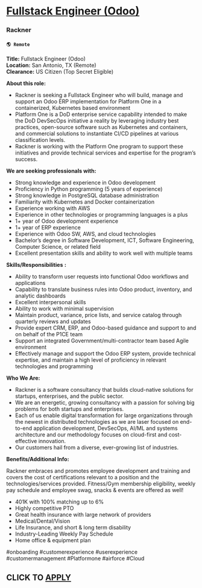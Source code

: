 # [Fullstack Engineer (Odoo)](https://www.remotewlb.com/apply/fullstack-engineer-odoo)  
### Rackner  
#### `🌎 Remote`  

**Title:** Fullstack Engineer (Odoo)  
 **Location:** San Antonio, TX (Remote)  
 **Clearance:** US Citizen (Top Secret Eligible)

**About this role:**

  * Rackner is seeking a Fullstack Engineer who will build, manage and support an Odoo ERP implementation for Platform One in a containerized, Kubernetes based environment 
  * Platform One is a DoD enterprise service capability intended to make the DoD DevSecOps initiative a reality by leveraging industry best practices, open-source software such as Kubernetes and containers, and commercial solutions to instantiate CI/CD pipelines at various classification levels.
  * Rackner is working with the Platform One program to support these initiatives and provide technical services and expertise for the program’s success. 

**We are seeking professionals with:**

  * Strong knowledge and experience in Odoo development
  * Proficiency in Python programming (5 years of experience)
  * Strong knowledge in PostgreSQL database administration
  * Familiarity with Kubernetes and Docker containerization
  * Experience working with AWS
  * Experience in other technologies or programming languages is a plus
  * 1+ year of Odoo development experience
  * 1+ year of ERP experience
  * Experience with Odoo SW, AWS, and cloud technologies
  * Bachelor’s degree in Software Development, ICT, Software Engineering, Computer Science, or related field
  * Excellent presentation skills and ability to work well with multiple teams

**Skills/Responsibilities** **:**

  * Ability to transform user requests into functional Odoo workflows and applications
  * Capability to translate business rules into Odoo product, inventory, and analytic dashboards
  * Excellent interpersonal skills
  * Ability to work with minimal supervision
  * Maintain product, variance, price lists, and service catalog through quarterly reviews and updates
  * Provide expert CRM, ERP, and Odoo-based guidance and support to and on behalf of the P1CE team
  * Support an integrated Government/multi-contractor team based Agile environment
  * Effectively manage and support the Odoo ERP system, provide technical expertise, and maintain a high level of proficiency in relevant technologies and programming

**Who We Are:**

  * Rackner is a software consultancy that builds cloud-native solutions for startups, enterprises, and the public sector.
  * We are an energetic, growing consultancy with a passion for solving big problems for both startups and enterprises.
  * Each of us enable digital transformation for large organizations through the newest in distributed technologies as we are laser focused on end-to-end application development, DevSecOps, AI/ML and systems architecture and our methodology focuses on cloud-first and cost-effective innovation.
  * Our customers hail from a diverse, ever-growing list of industries.

**Benefits/Additional Info:**

Rackner embraces and promotes employee development and training and covers the cost of certifications relevant to a position and the technologies/services provided. Fitness/Gym membership eligibility, weekly pay schedule and employee swag, snacks & events are offered as well!

  * 401K with 100% matching up to 6%
  * Highly competitive PTO
  * Great health insurance with large network of providers
  * Medical/Dental/Vision
  * Life Insurance, and short & long term disability
  * Industry-Leading Weekly Pay Schedule
  * Home office & equipment plan

#onboarding #customerexperience #userexperience #customermanagement #Platformone #airforce #Cloud

  
## CLICK TO [APPLY](https://www.remotewlb.com/apply/fullstack-engineer-odoo)


